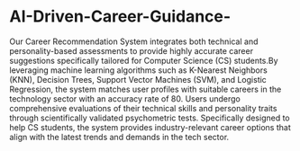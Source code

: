 # AI-Driven-Career-Guidance-

Our Career Recommendation System integrates both technical and personality-based assessments to provide highly accurate career suggestions specifically tailored for Computer Science (CS) students.By leveraging machine learning algorithms such as K-Nearest Neighbors (KNN), Decision Trees, Support Vector Machines (SVM), and Logistic Regression, the system matches user profiles with suitable careers in the technology sector with an accuracy rate of 80. Users undergo comprehensive evaluations of their technical skills and personality traits through scientifically validated psychometric tests. Specifically designed to help CS students, the system provides industry-relevant career options that align with the latest trends and demands in the tech sector.
